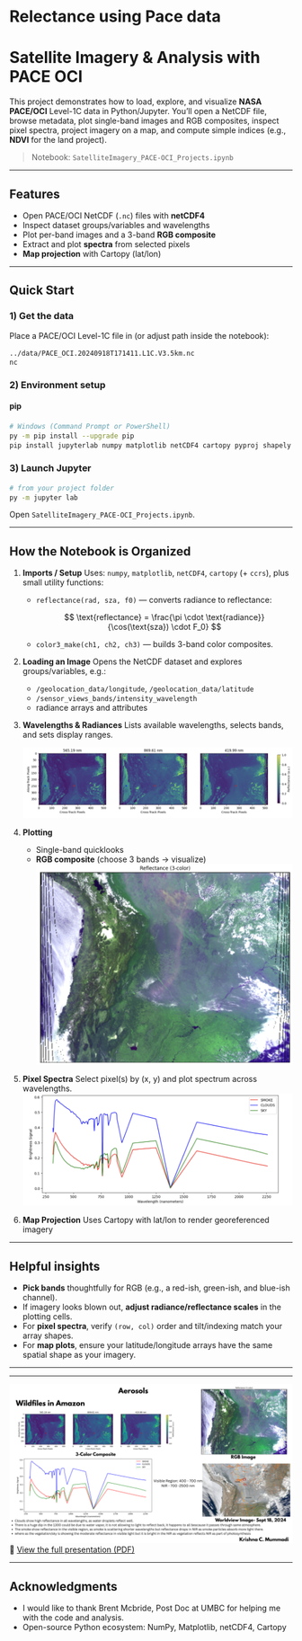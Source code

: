 # Relectance using Pace data

# Satellite Imagery & Analysis with PACE OCI

This project demonstrates how to load, explore, and visualize **NASA PACE/OCI** Level-1C data in Python/Jupyter. You’ll open a NetCDF file, browse metadata, plot single-band images and RGB composites, inspect pixel spectra, project imagery on a map, and compute simple indices (e.g., **NDVI** for the land project).

> Notebook: `SatelliteImagery_PACE-OCI_Projects.ipynb`

---

## Features

* Open PACE/OCI NetCDF (`.nc`) files with **netCDF4**
* Inspect dataset groups/variables and wavelengths
* Plot per-band images and a 3-band **RGB composite**
* Extract and plot **spectra** from selected pixels
* **Map projection** with Cartopy (lat/lon)

---

## Quick Start

### 1) Get the data

Place a PACE/OCI Level-1C file in (or adjust path inside the notebook):

```
../data/PACE_OCI.20240918T171411.L1C.V3.5km.nc
nc
```

### 2) Environment setup 

#### pip 

```bash
# Windows (Command Prompt or PowerShell)
py -m pip install --upgrade pip
pip install jupyterlab numpy matplotlib netCDF4 cartopy pyproj shapely
```


### 3) Launch Jupyter

```bash
# from your project folder
py -m jupyter lab
```

Open `SatelliteImagery_PACE-OCI_Projects.ipynb`.

---

## How the Notebook is Organized

1. **Imports / Setup**
   Uses: `numpy`, `matplotlib`, `netCDF4`, `cartopy` (+ `ccrs`), plus small utility functions:

   * `reflectance(rad, sza, f0)` — converts radiance to reflectance:

     $$
     \text{reflectance} = \frac{\pi \cdot \text{radiance}}{\cos(\text{sza}) \cdot F_0}
     $$
   * `color3_make(ch1, ch2, ch3)` — builds 3-band color composites.

2. **Loading an Image**
   Opens the NetCDF dataset and explores groups/variables, e.g.:

   * `/geolocation_data/longitude`, `/geolocation_data/latitude`
   * `/sensor_views_bands/intensity_wavelength`
   * radiance arrays and attributes

3. **Wavelengths & Radiances**
   Lists available wavelengths, selects bands, and sets display ranges.
   
   ![Satellite imagery at various wavelenghts Output](Imageryinwithtargets.png)

5. **Plotting**

   * Single-band quicklooks
   * **RGB composite** (choose 3 bands → visualize)
![RGB Composite Image](RGB.png)
6. **Pixel Spectra**
   Select pixel(s) by (x, y) and plot spectrum across wavelengths.
   ![Spectra of specific pixel value in the image](Spectra_of_the_pixel.png)
7. **Map Projection**
   Uses Cartopy with lat/lon to render georeferenced imagery


---

## Helpful insights

* **Pick bands** thoughtfully for RGB (e.g., a red-ish, green-ish, and blue-ish channel).
* If imagery looks blown out, **adjust radiance/reflectance scales** in the plotting cells.
* For **pixel spectra**, verify `(row, col)` order and tilt/indexing match your array shapes.
* For **map plots**, ensure your latitude/longitude arrays have the same spatial shape as your imagery.

---



---
![Wilefiles Sprecta Reflectance Analysis Final Presentation](Aerosols_PPT.png)
📑 [View the full presentation (PDF)](WildfilesinAmazon.pdf)

---

## Acknowledgments

* I would like to thank Brent Mcbride, Post Doc at UMBC for helping me with the code and analysis.
* Open-source Python ecosystem: NumPy, Matplotlib, netCDF4, Cartopy

